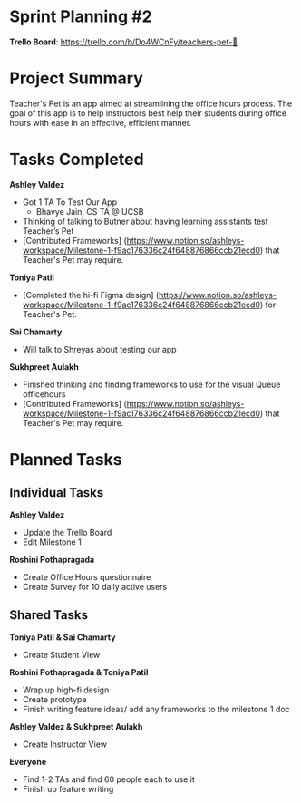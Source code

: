 # Sprint Planning #2

**Trello Board**: https://trello.com/b/Do4WCnFy/teachers-pet-🐢

# Project Summary

Teacher's Pet is an app aimed at streamlining the office hours process. The goal of this app is to help instructors best help their students during office hours with ease in an effective, efficient manner. 

# Tasks Completed

**Ashley Valdez**
- Got 1 TA To Test Our App 
    - Bhavye Jain, CS TA @ UCSB
- Thinking of talking to Butner about having learning assistants test Teacher’s Pet
- [Contributed Frameworks] (https://www.notion.so/ashleys-workspace/Milestone-1-f9ac176336c24f648876866ccb21ecd0) that Teacher's Pet may require.


**Toniya Patil**
- [Completed the hi-fi Figma design] (https://www.notion.so/ashleys-workspace/Milestone-1-f9ac176336c24f648876866ccb21ecd0) for Teacher's Pet.

**Sai Chamarty**
- Will talk to Shreyas about testing our app

**Sukhpreet Aulakh**
- Finished thinking and finding frameworks to use for the visual Queue officehours
- [Contributed Frameworks] (https://www.notion.so/ashleys-workspace/Milestone-1-f9ac176336c24f648876866ccb21ecd0) that Teacher's Pet may require.


# Planned Tasks

## Individual Tasks
**Ashley Valdez**
- Update the Trello Board
- Edit Milestone 1

**Roshini Pothapragada**
- Create Office Hours questionnaire
- Create Survey for 10 daily active users

## Shared Tasks

**Toniya Patil & Sai Chamarty**
- Create Student View

**Roshini Pothapragada & Toniya Patil**
- Wrap up high-fi design
- Create prototype
- Finish writing feature ideas/ add any frameworks to the milestone 1 doc

**Ashley Valdez & Sukhpreet Aulakh**
- Create Instructor View

**Everyone**
- Find 1-2 TAs and find 60 people each to use it
- Finish up feature writing
